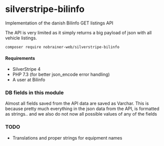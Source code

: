 # silverstripe-bilinfo
Implementation of the danish Bilinfo GET listings API

The API is very limited as it simply returns a big payload of json with all vehicle listings.

```
composer require nobrainer-web/silverstripe-bilinfo
```

#### Requirements

- SilverStripe 4
- PHP 7.3 (for better json_encode error handling)
- A user at Bilinfo

### DB fields in this module
Almost all fields saved from the API data are saved as Varchar. 
This is because pretty much everything in the json data from the API, is formatted as strings.. and we also do not now all possible values of any of the fields

### TODO
- Translations and proper strings for equipment names